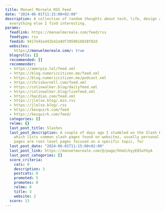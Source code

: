 ```yaml
---
title: Manuel Moreale RSS Feed
date: "2024-06-01T11:15:00+02:00"
description: A collection of random thoughts about tech, life, design and pretty much
  everything else I find interesting.
params:
  feedlink: https://manuelmoreale.com/feed/rss
  feedtype: rss
  feedid: 9417e92ed42b42a9df3959016838f82d
  websites:
    https://manuelmoreale.com/: true
  blogrolls: []
  recommended: []
  recommender:
  - https://amerpie.lol/feed.xml
  - https://blog.numericcitizen.me/feed.xml
  - https://blog.numericcitizen.me/podcast.xml
  - https://chrisburnell.com/feed.xml
  - https://colinwalker.blog/dailyfeed.xml
  - https://colinwalker.blog/livefeed.xml
  - https://hacdias.com/feed.xml
  - https://jlelse.blog/.min.rss
  - https://jlelse.blog/.rss
  - https://kevquirk.com/feed
  - https://kevquirk.com/feed/
  categories: []
  relme: {}
  last_post_title: Slashes
  last_post_description: A couple of days ago I stumbled on the Slash Pages website
    which lists common slash pages found on websites, usually personal ones. Slash
    pages are root-level pages focused on a specific topic, for
  last_post_date: "2024-06-01T11:15:00+02:00"
  last_post_link: https://manuelmoreale.com/@/page/hhm2chyyE0IwYUyA
  last_post_categories: []
  score_criteria:
    cats: 0
    description: 3
    postcats: 0
    promoted: 5
    promotes: 0
    relme: 0
    title: 3
    website: 2
  score: 13
---
```

